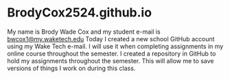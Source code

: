 # BrodyCox2524.github.io
My name is Brody Wade Cox and my student e-mail is bwcox1@my.waketech.edu
Today I created a new school GitHub account using my Wake Tech e-mail. I will use it when completing assignments in my online course throughout the semester. 
I created a repository in GitHub to hold my assignments throughout the semester. This will allow me to save versions of things I work on during this class. 